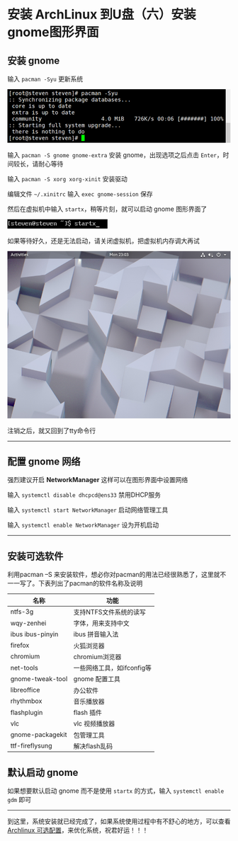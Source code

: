 # 安装 ArchLinux 到U盘（六）安装gnome图形界面

[annotation]: <id> (255f0ebd-a9af-40a2-ba94-d45e10baeff1)
[annotation]: <create_time> (2018-01-15 21:49:00)
[annotation]: <category> (计算机技术)
[annotation]: <tags> (操作系统|Linux)
[annotation]: <status> (public)
[annotation]: <topic> (安装 ArchLinux 到U盘)
[annotation]: <index> (6)
[annotation]: <comments> (true)


## 安装 gnome

输入 `pacman -Syu` 更新系统

![1](images/install_archlinux_to_usb_6_1.png)

输入 `pacman -S gnome gnome-extra` 安装 gnome，出现选项之后点击 `Enter`，时间较长，请耐心等待

输入 `pacman -S xorg xorg-xinit` 安装驱动

编辑文件 `~/.xinitrc` 输入 `exec gnome-session` 保存

然后在虚拟机中输入 `startx`，稍等片刻，就可以启动 gnome 图形界面了

![2](images/install_archlinux_to_usb_6_2.png)

如果等待好久，还是无法启动，请关闭虚拟机，把虚拟机内存调大再试

![3](images/install_archlinux_to_usb_6_3.png)


注销之后，就又回到了tty命令行

***

## 配置 gnome 网络

强烈建议开启 **NetworkManager** 这样可以在图形界面中设置网络

输入 `systemctl disable dhcpcd@ens33` 禁用DHCP服务

输入 `systemctl start NetworkManager` 启动网络管理工具

输入 `systemctl enable NetworkManager` 设为开机启动

***

## 安装可选软件

利用pacman –S 来安装软件，想必你对pacman的用法已经很熟悉了，这里就不一一写了。下表列出了pacman的软件名称及说明

名称|功能
-|-
ntfs-3g | 支持NTFS文件系统的读写
wqy-zenhei | 字体，用来支持中文
ibus ibus-pinyin | ibus 拼音输入法
firefox | 火狐浏览器
chromium | chromium浏览器
net-tools | 一些网络工具，如ifconfig等
gnome-tweak-tool | gnome 配置工具
libreoffice | 办公软件
rhythmbox | 音乐播放器
flashplugin | flash 插件
vlc | vlc 视频播放器
gnome-packagekit | 包管理工具
ttf-fireflysung | 解决flash乱码

## 默认启动 gnome

如果想要默认启动 gnome 而不是使用 `startx` 的方式，输入 `systemctl enable gdm` 即可

***

到这里，系统安装就已经完成了，如果系统使用过程中有不舒心的地方，可以查看 [Archlinux 可选配置](../5c3a4435-dec5-4a15-b30c-3dea4ae35e40)，来优化系统，祝君好运！！！